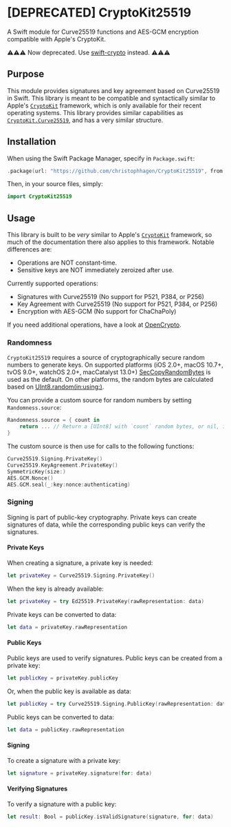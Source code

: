 # [DEPRECATED] CryptoKit25519
A Swift module for Curve25519 functions and AES-GCM encryption compatible with Apple's CryptoKit.

⚠️⚠️⚠️ Now deprecated. Use [swift-crypto](https://github.com/apple/swift-crypto) instead. ⚠️⚠️⚠️

## Purpose

This module provides signatures and key agreement based on Curve25519 in Swift. This library is meant to be compatible and syntactically similar to Apple's [`CryptoKit`](https://developer.apple.com/documentation/cryptokit) framework, which is only available for their recent operating systems. This library provides similar capabilities as [`CryptoKit.Curve25519`](https://developer.apple.com/documentation/cryptokit/curve25519), and has a very similar structure.

## Installation

When using the Swift Package Manager, specify in `Package.swift`:

````swift
.package(url: "https://github.com/christophhagen/CryptoKit25519", from: "0.6.0")
````

Then, in your source files, simply:

````swift
import CryptoKit25519
````

## Usage

This library is built to be *very* similar to Apple's [`CryptoKit`](https://developer.apple.com/documentation/cryptokit) framework, so much of the documentation there also applies to this framework. Notable differences are:
- Operations are NOT constant-time. 
- Sensitive keys are NOT immediately zeroized after use.

Currently supported operations:
- Signatures with Curve25519 (No support for P521, P384, or P256)
- Key Agreement with Curve25519 (No support for P521, P384, or P256)
- Encryption with AES-GCM (No support for ChaChaPoly)

If you need additional operations, have a look at [OpenCrypto](https://github.com/vapor/open-crypto).

### Randomness

`CryptoKit25519` requires a source of cryptographically secure random numbers to generate keys. On supported platforms (iOS 2.0+, macOS 10.7+, tvOS 9.0+, watchOS 2.0+, macCatalyst 13.0+) [SecCopyRandomBytes](https://developer.apple.com/documentation/security/1399291-secrandomcopybytes) is used as the default. On other platforms, the random bytes are calculated based on [UInt8.random(in:using:)](https://developer.apple.com/documentation/swift/uint8/3020624-random).

You can provide a custom source for random numbers by setting `Randomness.source`:
````swift
Randomness.source = { count in
    return ... // Return a [UInt8] with `count` random bytes, or nil, if no randomness is available.
}
````

The custom source is then use for calls to the following functions:
````swift
Curve25519.Signing.PrivateKey()
Curve25519.KeyAgreement.PrivateKey()
SymmetricKey(size:)
AES.GCM.Nonce()
AES.GCM.seal(_:key:nonce:authenticating)
````

### Signing

Signing is part of public-key cryptography. Private keys can create signatures of data, while the corresponding public keys can verify the signatures.

#### Private Keys

When creating a signature, a private key is needed:

````swift
let privateKey = Curve25519.Signing.PrivateKey()
````

When the key is already available:

````swift
let privateKey = try Ed25519.PrivateKey(rawRepresentation: data)
````

Private keys can be converted to data:

````swift
let data = privateKey.rawRepresentation
````

#### Public Keys

Public keys are used to verify signatures. 
Public keys can be created from a private key:

````swift
let publicKey = privateKey.publicKey
````

Or, when the public key is available as data:

````swift
let publicKey = try Curve25519.Signing.PublicKey(rawRepresentation: data)
````

Public keys can be converted to data:

````swift
let data = publicKey.rawRepresentation
````

#### Signing

To create a signature with a private key:

````swift
let signature = privateKey.signature(for: data)
````

#### Verifying Signatures

To verify a signature with a public key:

````swift
let result: Bool = publicKey.isValidSignature(signature, for: data)
````

##